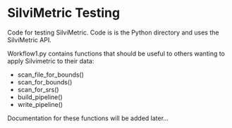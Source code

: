 # SilviMetric Testing
Code for testing SilviMetric. Code is is the Python directory and uses the SilviMetric API.

Workflow1.py contains functions that should be useful to others wanting to apply Silvimetric to their data:
* scan_file_for_bounds()
* scan_for_bounds()
* scan_for_srs()
* build_pipeline()
* write_pipeline()

Documentation for these functions will be added later...
